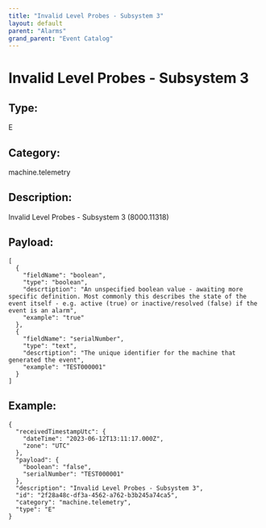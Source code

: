 ```yaml
---
title: "Invalid Level Probes - Subsystem 3"
layout: default
parent: "Alarms"
grand_parent: "Event Catalog"
---
```


# Invalid Level Probes - Subsystem 3

## Type:

E

## Category:

machine.telemetry

## Description: 

Invalid Level Probes - Subsystem 3 (8000.11318)

## Payload:

```
[
  {
    "fieldName": "boolean",
    "type": "boolean",
    "descrtiption": "An unspecified boolean value - awaiting more specific definition. Most commonly this describes the state of the event itself - e.g. active (true) or inactive/resolved (false) if the event is an alarm",
    "example": "true"
  },
  {
    "fieldName": "serialNumber",
    "type": "text",
    "descrtiption": "The unique identifier for the machine that generated the event",
    "example": "TEST000001"
  }
]
```

## Example:

```
{
  "receivedTimestampUtc": {
    "dateTime": "2023-06-12T13:11:17.000Z",
    "zone": "UTC"
  },
  "payload": {
    "boolean": "false",
    "serialNumber": "TEST000001"
  },
  "description": "Invalid Level Probes - Subsystem 3",
  "id": "2f28a48c-df3a-4562-a762-b3b245a74ca5",
  "category": "machine.telemetry",
  "type": "E"
}
```
